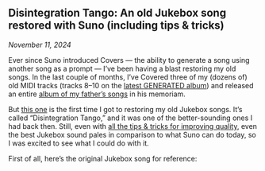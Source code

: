 <!-- ## Restoring your old Jukebox songs with Suno: Pick your battles wisely

*November 11, 2024*

**Note: While the story below relates to restoring Jukebox songs, the same principles apply to restoring any other songs you might have created that deserve a second chance — wether your age-old Guitar Pro experimentations, your bedroom-produced tracks that sound like a cat in heat, or your high school band’s rehearsal tapes.**

If you were into AI-generated music before Suno arrived, you probably have a bunch of songs created with Jukebox, OpenAI’s first (and only) music generation model. And if you’re like me, you probably have mixed feelings about them. On the one hand, they were the best thing we had at the time, and they were a lot of fun to create. On the other hand, even with all the tricks you could pull off, they still sounded like, let’s be honest, crap.

As I was creating those songs back then, I dreamt of a day when I could restore them with a better model. And since Suno introduced Covers — the ability to generate a song using another song as a prompt — I’ve been having a blast doing just that.

In the last couple of months, I’ve Covered three of my (dozens of) old instrumentation-only songs (tracks 8–10 on the [latest GENERATED album](https://generated.bandcamp.com/album/let-the-stories-spin)) and released an entire [album of my father’s songs](https://poluzhivye.bandcamp.com/album/papa-reka) in his memoriam — but I only released my [first Jukebox restoration](tbd) today, so I thought I’d share some thoughts on the process. -->

## Disintegration Tango: An old Jukebox song restored with Suno (including tips & tricks)

*November 11, 2024*

Ever since Suno introduced Covers — the ability to generate a song using another song as a prompt — I’ve been having a blast restoring my old songs. In the last couple of months, I’ve Covered three of my (dozens of) old MIDI tracks (tracks 8–10 on the [latest GENERATED album](https://spti.fi/generated-stories)) and released an entire [album of my father’s songs](https://spti.fi/papa-reka) in his memoriam.

But [this one](https://spti.fi/tango) is the first time I got to restoring my old Jukebox songs. It’s called “Disintegration Tango,” and it was one of the better-sounding ones I had back then. Still, even with [all the tips & tricks for improving quality](/misc/tbw.md), even the best Jukebox sound pales in comparison to what Suno can do today, so I was excited to see what I could do with it.

First of all, here’s the original Jukebox song for reference:
